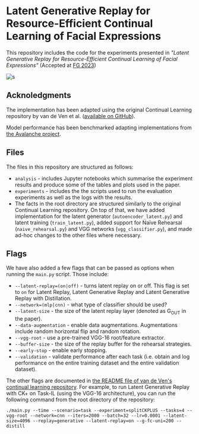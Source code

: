 # Latent Generative Replay for Resource-Efficient Continual Learning of Facial Expressions

This repository includes the code for the experiments presented in *"Latent Generative Replay for Resource-Efficient Continual Learning of Facial Expressions"* (Accepted at [FG 2023](https://fg2023.ieee-biometrics.org/))

![s](https://i.ibb.co/Kx12GGL/compared-approaches-alt-gen-2.jpg)

## Acknoledgments

The implementation has been adapted using the original Continual Learning repository by van de Ven et al. ([available on GitHub](https://github.com/GMvandeVen/continual-learning)). 

Model performance has been benchmarked adapting implementations from [the Avalanche project](https://avalanche.continualai.org/). 

## Files
The files in this repository are structured as follows: 

* `analysis` - includes Jupyter notebooks which summarise the experiment results and produce some of the tables and plots used in the paper. 
* `experiments` - includes the the scripts used to run the evaluation experiments as well as the logs with the results. 
* The facts in the root directory are structured similarly to the original Continual Learning repository. On top of that, we have added implementation for the latent generator (`autoencoder_latent.py`) and latent training (`train_latent.py`), added support for Naïve Rehearsal (`naive_rehearsal.py`) and VGG networks (`vgg_classifier.py`), and made ad-hoc changes to the other files where necessary. 

## Flags

We have also added a few flags that can be passed as options when running the `main.py` script. Those include: 
* `--latent-replay=(on|off)` - turns latent replay on or off. This flag is set to `on` for Latent Replay, Latent Generative Replay and Latent Generative Replay with Distillation. 
* `--network=(mlp|cnn)` - what type of classifier should be used? 
* `--latent-size` - the size of the latent replay layer (denoted as G<sub>OUT</sub> in the paper). 
* `--data-augmentation` - enable data augmentations. Augmentations include random horizontal flip and random rotation. 
* `--vgg-root` - use a pre-trained VGG-16 root/feature extractor. 
* `--buffer-size` - the size of the replay buffer for the rehearsal strategies. 
* `--early-stop` - enable early stopping. 
* `--validation` - validate performance after each task (i.e. obtain and log performance on the entire training dataset and the entire validation dataset). 

The other flags are documented in [the README file of van de Ven's continual learning repository](https://github.com/GMvandeVen/continual-learning). For example, to run Latent Generative Replay with CK+ on Task-IL (using the VGG-16 architecture), you can run the following command from the root directory of the repository: 
```
./main.py --time --scenario=task --experiment=splitCKPLUS --tasks=4 --vgg-root --network=cnn --iters=2000 --batch=32 --lr=0.0001 --latent-size=4096 --replay=generative --latent-replay=on --g-fc-uni=200 --distill
```